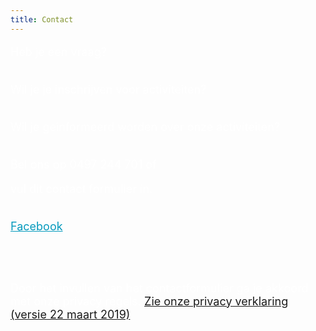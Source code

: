 ```yaml
---
title: Contact
---
```

<FONT SIZE="+1" COLOR="#FFFFFF" FACE="">

Heb je een vraag? <br><br>

Wil je je inschrijven voor activiteiten? <br><br>

Wil je geinformeerd worden over onze activiteiten? <br><br>

Bel ons op 0497 244 701 of<br> 

vul dit contact formulier in.<br><br>

<a class="f-ogo_rgb_hex-22.png" href="https://www.facebook.com/schakelretie.retie" style="color: #059abd" target="_blank">Facebook</a>

<br>

<br>

Door het invullen van het contactformulier ga je akkoord met onze privacy regels. [Zie onze privacy verklaring (versie 22 maart 2019)](https://github.com/bartdw/schakelretie/raw/master/190313%20Schakel%20Retie%20privacyverklaring%20website.pdf)<br>

<br>

</FONT>
